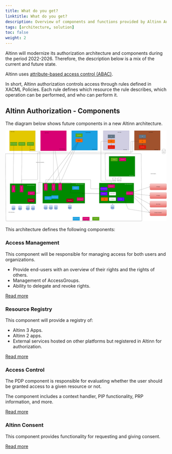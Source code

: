 ```yaml
---
title: What do you get?
linktitle: What do you get?
description: Overview of components and functions provided by Altinn Authorization.
tags: [architecture, solution]
toc: false
weight: 2
---
```


Altinn will modernize its authorization architecture and components during the period 2022-2026. Therefore, the description below is a mix of the current and future state.

Altinn uses [attribute-based access control (ABAC)](https://en.wikipedia.org/wiki/Attribute-based_access_control).

In short, Altinn authorization controls access through rules defined in XACML Policies. Each rule defines which resource the rule describes, which operation can be performed, and who can perform it.

## Altinn Authorization - Components

The diagram below shows future components in a new Altinn architecture.

![Future solution Altinn Authorization](authorization_solution_components_future.drawio.svg "Future solution Altinn Authorization")

This architecture defines the following components:

### Access Management

This component will be responsible for managing access for both users and organizations.

- Provide end-users with an overview of their rights and the rights of others.
- Management of AccessGroups.
- Ability to delegate and revoke rights.

[Read more](./accessmanagement/)

### Resource Registry

This component will provide a registry of:

- Altinn 3 Apps.
- Altinn 2 apps.
- External services hosted on other platforms but registered in Altinn for authorization.

[Read more](./resourceregistry/)

### Access Control

The PDP component is responsible for evaluating whether the user should be granted access to a given resource or not.

The component includes a context handler, PIP functionality, PRP information, and more.

[Read more](./pdp/)

### Altinn Consent

This component provides functionality for requesting and giving consent.

[Read more](https://github.com/Altinn/altinn-authorization/issues/22)
